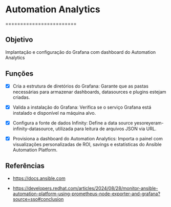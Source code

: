 # Automation Analytics
========================

**Objetivo**
-------------

Implantação e configuração do Grafana com dashboard do Automation Analytics

**Funções**
-------------

- [X] Cria a estrutura de diretórios do Grafana: Garante que as pastas necessárias para armazenar dashboards, datasources e plugins estejam criadas.

- [x] Valida a instalação do Grafana: Verifica se o serviço Grafana está instalado e disponível na máquina alvo.

- [x] Configura a fonte de dados Infinity: Define a data source yesoreyeram-infinity-datasource, utilizada para leitura de arquivos JSON via URL.

- [x] Provisiona a dashboard do Automation Analytics: Importa o painel com visualizações personalizadas de ROI, savings e estatísticas do Ansible Automation Platform.


**Referências**
-------------

- https://docs.ansible.com

- https://developers.redhat.com/articles/2024/08/28/monitor-ansible-automation-platform-using-prometheus-node-exporter-and-grafana?source=sso#conclusion